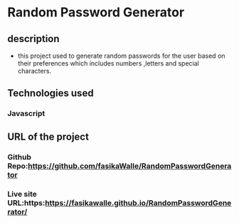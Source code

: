 # **Random Password Generator**
## description
* this project used to generate random passwords for the user based on their preferences which includes numbers ,letters and special characters.
## Technologies used
### Javascript
## URL of the project
 ### Github Repo:https://github.com/fasikaWalle/RandomPasswordGenerator
### Live site URL:https:https://fasikawalle.github.io/RandomPasswordGenerator/

